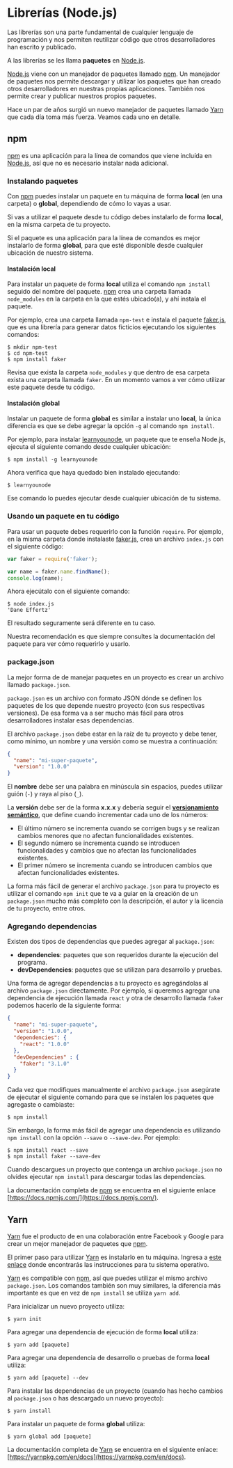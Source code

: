 # Librerías (Node.js)

Las librerías son una parte fundamental de cualquier lenguaje de programación y nos permiten reutilizar código que otros desarrolladores han escrito y publicado.

A las librerías se les llama **paquetes** en [Node.js](https://nodejs.org/en/).

[Node.js](https://nodejs.org/en/) viene con un manejador de paquetes llamado [npm](https://www.npmjs.com/). Un manejador de paquetes nos permite descargar y utilizar los paquetes que han creado otros desarrolladores en nuestras propias aplicaciones. También nos permite crear y publicar nuestros propios paquetes.

Hace un par de años surgió un nuevo manejador de paquetes llamado [Yarn](https://yarnpkg.com/en/) que cada día toma más fuerza. Veamos cada uno en detalle.

## npm

[npm](https://www.npmjs.com/) es una aplicación para la línea de comandos que viene incluída en [Node.js](https://nodejs.org/en/), así que no es necesario instalar nada adicional.

### Instalando paquetes

Con [npm](https://www.npmjs.com/) puedes instalar un paquete en tu máquina de forma **local** (en una carpeta) o **global**, dependiendo de cómo lo vayas a usar.

Si vas a utilizar el paquete desde tu código debes instalarlo de forma **local**, en la misma carpeta de tu proyecto.

Si el paquete es una aplicación para la línea de comandos es mejor instalarlo de forma **global**, para que esté disponible desde cualquier ubicación de nuestro sistema.

#### Instalación local

Para instalar un paquete de forma **local** utiliza el comando `npm install` seguido del nombre del paquete. [npm](https://www.npmjs.com/) crea una carpeta llamada `node_modules` en la carpeta en la que estés ubicado(a), y ahí instala el paquete.

Por ejemplo, crea una carpeta llamada `npm-test` e instala el paquete [faker.js](https://github.com/marak/Faker.js/), que es una librería para generar datos ficticios ejecutando los siguientes comandos:

```shell
$ mkdir npm-test
$ cd npm-test
$ npm install faker
```

Revisa que exista la carpeta `node_modules` y que dentro de esa carpeta exista una carpeta llamada `faker`. En un momento vamos a ver cómo utilizar este paquete desde tu código.

#### Instalación global

Instalar un paquete de forma **global** es similar a instalar uno **local**, la única diferencia es que se debe agregar la opción `-g` al comando `npm install`.

Por ejemplo, para instalar [learnyounode](https://github.com/workshopper/learnyounode), un paquete que te enseña Node.js, ejecuta el siguiente comando desde cualquier ubicación:

```shell
$ npm install -g learnyounode
```

Ahora verifica que haya quedado bien instalado ejecutando:

```shell
$ learnyounode
```

Ese comando lo puedes ejecutar desde cualquier ubicación de tu sistema.

### Usando un paquete en tu código

Para usar un paquete debes requerirlo con la función `require`. Por ejemplo, en la misma carpeta donde instalaste [faker.js](https://github.com/marak/Faker.js/), crea un archivo `index.js` con el siguiente código:

```js
var faker = require('faker');

var name = faker.name.findName();
console.log(name);
```

Ahora ejecútalo con el siguiente comando:

```shell
$ node index.js
'Dane Effertz'
```

El resultado seguramente será diferente en tu caso.

Nuestra recomendación es que siempre consultes la documentación del paquete para ver cómo requerirlo y usarlo.

### package.json

La mejor forma de de manejar paquetes en un proyecto es crear un archivo llamado `package.json`.

`package.json` es un archivo con formato JSON dónde se definen los paquetes de los que depende nuestro proyecto (con sus respectivas versiones). De esa forma va a ser mucho más fácil para otros desarrolladores instalar esas dependencias.

El archivo `package.json` debe estar en la raíz de tu proyecto y debe tener, como mínimo, un nombre y una versión como se muestra a continuación:

```json
{
  "name": "mi-super-paquete",
  "version": "1.0.0"
}
```

El **nombre** debe ser una palabra en minúscula sin espacios, puedes utilizar guión (`-`) y raya al piso (`_`).

La **versión** debe ser de la forma **x.x.x** y debería seguir el **[versionamiento semántico](https://docs.npmjs.com/getting-started/semantic-versioning)**, que define cuando incrementar cada uno de los números:

* El último número se incrementa cuando se corrigen bugs y se realizan cambios menores que no afectan funcionalidades existentes.
* El segundo número se incrementa cuando se introducen funcionalidades y cambios que no afectan las funcionalidades existentes.
* El primer número se incrementa cuando se introducen cambios que afectan funcionalidades existentes.

La forma más fácil de generar el archivo `package.json` para tu proyecto es utilizar el comando `npm init` que te va a guiar en la creación de un `package.json` mucho más completo con la descripción, el autor y la licencia de tu proyecto, entre otros.

### Agregando dependencias

Existen dos tipos de dependencias que puedes agregar al `package.json`:

* **dependencies**: paquetes que son requeridos durante la ejecución del programa.
* **devDependencies**: paquetes que se utilizan para desarrollo y pruebas.

Una forma de agregar dependencias a tu proyecto es agregándolas al archivo `package.json` directamente. Por ejemplo, si queremos agregar una dependencia de ejecución llamada `react` y otra de desarrollo llamada `faker` podemos hacerlo de la siguiente forma:

```json
{
  "name": "mi-super-paquete",
  "version": "1.0.0",
  "dependencies": {
    "react": "1.0.0"
  },
  "devDependencies" : {
    "faker": "3.1.0"
  }
}
```

Cada vez que modifiques manualmente el archivo `package.json` asegúrate de ejecutar el siguiente comando para que se instalen los paquetes que agregaste o cambiaste:

```shell
$ npm install
```

Sin embargo, la forma más fácil de agregar una dependencia es utilizando `npm install` con la opción `--save` o `--save-dev`. Por ejemplo:

```shell
$ npm install react --save
$ npm install faker --save-dev
```

Cuando descargues un proyecto que contenga un archivo `package.json` no olvides ejecutar `npm install` para descargar todas las dependencias.

La documentación completa de [npm](https://www.npmjs.com/) se encuentra en el siguiente enlace [https://docs.npmjs.com/](https://docs.npmjs.com/).

## Yarn

[Yarn](https://yarnpkg.com/en/) fue el producto de en una colaboración entre Facebook y Google para crear un mejor manejador de paquetes que [npm](https://www.npmjs.com/).

El primer paso para utilizar [Yarn](https://yarnpkg.com/en/) es instalarlo en tu máquina. Ingresa a [este enlace](https://yarnpkg.com/en/docs/install) donde encontrarás las instrucciones para tu sistema operativo.

[Yarn](https://yarnpkg.com/en/) es compatible con [npm](https://www.npmjs.com/), así que puedes utilizar el mismo archivo `package.json`. Los comandos también son muy similares, la diferencia más importante es que en vez de `npm install` se utiliza `yarn add`.

Para inicializar un nuevo proyecto utiliza:

```shell
$ yarn init
```

Para agregar una dependencia de ejecución de forma **local** utiliza:

```shell
$ yarn add [paquete]
```

Para agregar una dependencia de desarrollo o pruebas de forma **local** utiliza:

```shell
$ yarn add [paquete] --dev
```

Para instalar las dependencias de un proyecto (cuando has hecho cambios al `package.json` o has descargado un nuevo proyecto):

```shell
$ yarn install
```

Para instalar un paquete de forma **global** utiliza:

```shell
$ yarn global add [paquete]
```

La documentación completa de [Yarn](https://yarnpkg.com/en/) se encuentra en el siguiente enlace: [https://yarnpkg.com/en/docs](https://yarnpkg.com/en/docs).

